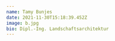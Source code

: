 ```yaml
---
name: Tamy Bunjes
date: 2021-11-30T15:18:39.452Z
image: b.jpg
bio: Dipl.-Ing. Landschaftsarchitektur
---
```

